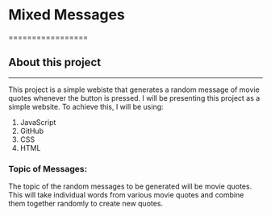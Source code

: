 # Mixed Messages
=================
## About this project
----------------------
This project is a simple webiste that generates a random message of movie quotes whenever the button is pressed.
I will be presenting this project as a simple website.
To achieve this, I will be using:
1. JavaScript
2. GitHub
3. CSS
4. HTML

### Topic of Messages:
The topic of the random messages to be generated will be movie quotes.  This will take individual words from various movie quotes and combine them together randomly to create new quotes.

